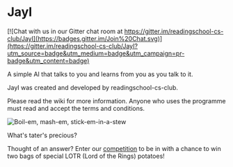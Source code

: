 JayI
====

[![Chat with us in our Gitter chat room at https://gitter.im/readingschool-cs-club/JayI](https://badges.gitter.im/Join%20Chat.svg)](https://gitter.im/readingschool-cs-club/JayI?utm_source=badge&utm_medium=badge&utm_campaign=pr-badge&utm_content=badge)

A simple AI that talks to you and learns from you as you talk to it.

JayI was created and developed by readingschool-cs-club.

Please read the wiki for more information.
Anyone who uses the programme must read and accept the terms and conditions.

![Boil-em, mash-em, stick-em-in-a-stew](http://stuarte.co/wp-content/uploads/2014/01/LOTR-Sam-Gamgee-says-potatoes.gif)

What's tater's precious?

Thought of an answer? Enter our [competition](../../wiki/Monthly-JayI-Competition) to be in with a chance to win two bags of special LOTR  (Lord of the Rings) potatoes!





